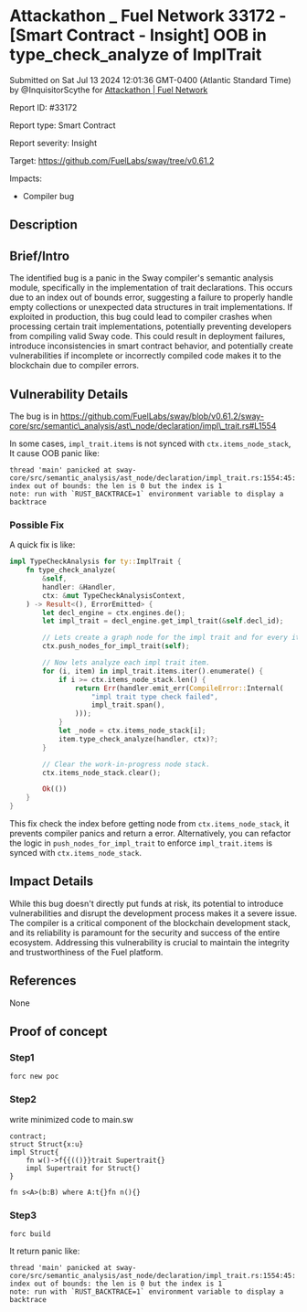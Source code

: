 # Attackathon \_ Fuel Network 33172 - \[Smart Contract - Insight] OOB in type\_check\_analyze of ImplTrait

Submitted on Sat Jul 13 2024 12:01:36 GMT-0400 (Atlantic Standard Time) by @InquisitorScythe for [Attackathon | Fuel Network](https://immunefi.com/bounty/fuel-network-attackathon/)

Report ID: #33172

Report type: Smart Contract

Report severity: Insight

Target: https://github.com/FuelLabs/sway/tree/v0.61.2

Impacts:

* Compiler bug

## Description

## Brief/Intro

The identified bug is a panic in the Sway compiler's semantic analysis module, specifically in the implementation of trait declarations. This occurs due to an index out of bounds error, suggesting a failure to properly handle empty collections or unexpected data structures in trait implementations. If exploited in production, this bug could lead to compiler crashes when processing certain trait implementations, potentially preventing developers from compiling valid Sway code. This could result in deployment failures, introduce inconsistencies in smart contract behavior, and potentially create vulnerabilities if incomplete or incorrectly compiled code makes it to the blockchain due to compiler errors.

## Vulnerability Details

The bug is in https://github.com/FuelLabs/sway/blob/v0.61.2/sway-core/src/semantic\_analysis/ast\_node/declaration/impl\_trait.rs#L1554

In some cases, `impl_trait.items` is not synced with `ctx.items_node_stack`, It cause OOB panic like:

```
thread 'main' panicked at sway-core/src/semantic_analysis/ast_node/declaration/impl_trait.rs:1554:45:
index out of bounds: the len is 0 but the index is 1
note: run with `RUST_BACKTRACE=1` environment variable to display a backtrace
```

### Possible Fix

A quick fix is like:

```rust
impl TypeCheckAnalysis for ty::ImplTrait {
    fn type_check_analyze(
        &self,
        handler: &Handler,
        ctx: &mut TypeCheckAnalysisContext,
    ) -> Result<(), ErrorEmitted> {
        let decl_engine = ctx.engines.de();
        let impl_trait = decl_engine.get_impl_trait(&self.decl_id);

        // Lets create a graph node for the impl trait and for every item in the trait.
        ctx.push_nodes_for_impl_trait(self);

        // Now lets analyze each impl trait item.
        for (i, item) in impl_trait.items.iter().enumerate() {
            if i >= ctx.items_node_stack.len() {
                return Err(handler.emit_err(CompileError::Internal(
                    "impl trait type check failed",
                    impl_trait.span(),
                )));
            }
            let _node = ctx.items_node_stack[i];
            item.type_check_analyze(handler, ctx)?;
        }

        // Clear the work-in-progress node stack.
        ctx.items_node_stack.clear();

        Ok(())
    }
}
```

This fix check the index before getting node from `ctx.items_node_stack`, it prevents compiler panics and return a error. Alternatively, you can refactor the logic in `push_nodes_for_impl_trait` to enforce `impl_trait.items` is synced with `ctx.items_node_stack`.

## Impact Details

While this bug doesn't directly put funds at risk, its potential to introduce vulnerabilities and disrupt the development process makes it a severe issue. The compiler is a critical component of the blockchain development stack, and its reliability is paramount for the security and success of the entire ecosystem. Addressing this vulnerability is crucial to maintain the integrity and trustworthiness of the Fuel platform.

## References

None

## Proof of concept

### Step1

```
forc new poc
```

### Step2

write minimized code to main.sw

```
contract;
struct Struct{x:u}
impl Struct{
    fn w()->f{{(()}}trait Supertrait{}
    impl Supertrait for Struct{)
}

fn s<A>(b:B) where A:t{}fn n(){}
```

### Step3

```
forc build
```

It return panic like:

```
thread 'main' panicked at sway-core/src/semantic_analysis/ast_node/declaration/impl_trait.rs:1554:45:
index out of bounds: the len is 0 but the index is 1
note: run with `RUST_BACKTRACE=1` environment variable to display a backtrace
```
